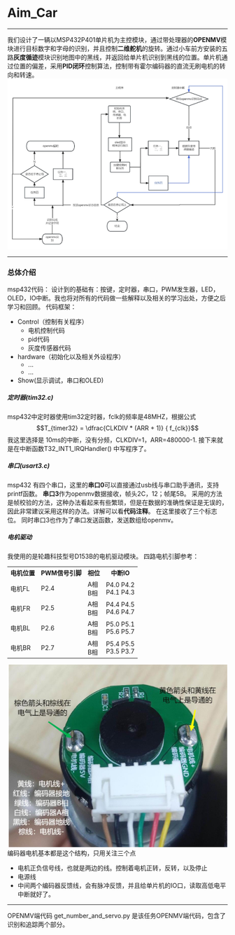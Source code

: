 # Aim_Car
---
我们设计了一辆以MSP432P401单片机为主控模块，通过带处理器的**OPENMV**模块进行目标数字和字母的识别，并且控制**二维舵机**的旋转。通过小车前方安装的五路**灰度循迹**模块识别地图中的黑线，并返回给单片机识别到黑线的位置。单片机通过位置的偏差，采用**PID闭环**控制算法，控制带有霍尔编码器的直流无刷电机的转向和转速。
![Alt text](./image/image.png)

---
### 总体介绍
msp432代码：
设计到的基础有：按键，定时器，串口，PWM发生器，LED，OLED，IO中断。我也将对所有的代码做一些解释以及相关的学习出处，方便之后学习和回顾。
代码框架：

- Control（控制有关程序）
  - 电机控制代码
  - pid代码
  - 灰度传感器代码
- hardware（初始化以及相关外设程序）
  - ...
  - ...
- Show(显示调试，串口和OLED)

##### 定时器(tim32.c)
msp432中定时器使用tim32定时器，fclk的频率是48MHZ，根据公式
$$T_{timer32} = \dfrac{CLKDIV * (ARR + 1)} { f_{clk}}$$
我这里选择是 10ms的中断，没有分频，CLKDIV=1，ARR=480000-1.
接下来就是在中断函数T32_INT1_IRQHandler() 中写程序了。
##### 串口(usart3.c)
msp432 有四个串口，这里的**串口0**可以直接通过usb线与串口助手通讯，支持printf函数。
**串口3**作为openmv数据接收，帧头2C，12；帧尾5B。
采用的方法是帧校验的方法，这种办法看起来有些繁琐，但是在数据的准确性保证是无误的，因此非常建议采用这样的办法。详解可以看**代码注释**。
在这里接收了三个标志位。
同时串口3也作为了串口发送函数，发送数组给openmv。


##### 电机驱动
我使用的是轮趣科技型号D153B的电机驱动模块。
四路电机引脚参考：
<table>
  <tr>
    <th>电机位置</th>
    <th>PWM信号引脚</th>
    <th>相位</th>
    <th>中断IO</th>
  </tr>
  <tr>
    <td>电机FL</td>
    <td>P2.4</td>
    <td>A相<br>B相</td>
    <td>P4.0 P4.2<br> P4.1 P4.3</td>
  </tr>
  <tr>
    <td>电机FR</td>
    <td>P2.5</td>
    <td>A相<br>B相</td>
    <td>P4.4 P4.5<br> P4.6 P4.7</td>
  </tr>
    <tr>
    <td>电机BL</td>
    <td>P2.6</td>
    <td>A相<br>B相</td>
    <td>P5.0 P5.1<br>P5.6 P5.7</td>
  </tr>
    <tr>
    <td>电机BR</td>
    <td>P2.7</td>
    <td>A相<br>B相</td>
    <td> P5.4 P5.5<br>P3.5 P3.7</td>
  </tr>
</table>

![Alt text](./image/image-1.png)
编码器电机基本都是这个结构，只用关注三个点
- 电机正负信号线，也就是两边的线。控制着电机正转，反转，以及停止
- 电源线
- 中间两个编码器反馈线，会有脉冲反馈，并且给单片机的IO口，读取高低电平中断就好了。




---
OPENMV端代码
get_number_and_servo.py 是该任务OPENMV端代码，包含了识别和追踪两个部分。
